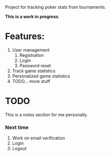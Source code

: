 Project for tracking poker stats from tournaments. 

**This is a work in progress**.

# Features:
1. User management
	1. Registration
	1. Login
	1. Password reset
1. Track game statistics
1. Personalized game statistics
1. TODO... more stuff


# TODO
This is a notes section for me personally.

### Next time
1. Work on email verification
1. Login
1. Logout